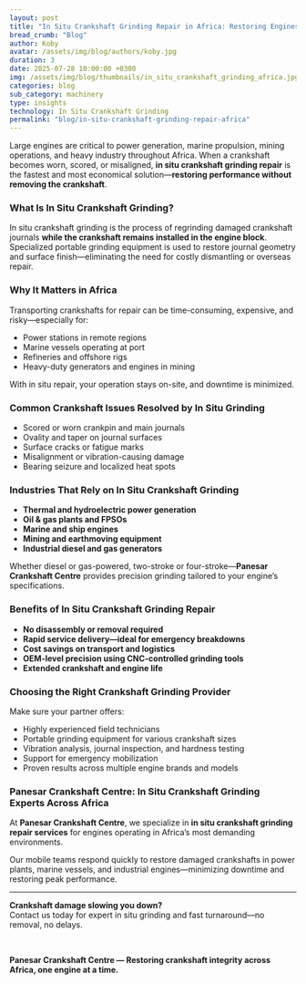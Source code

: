 ```yaml
---
layout: post
title: "In Situ Crankshaft Grinding Repair in Africa: Restoring Engines Without Dismantling"
bread_crumb: "Blog"
author: Koby
avatar: /assets/img/blog/authors/koby.jpg
duration: 3
date: 2025-07-28 10:00:00 +0300
img: /assets/img/blog/thumbnails/in_situ_crankshaft_grinding_africa.jpg 1x, /assets/img/blog/thumbnails/280725d.jpg 2x
categories: blog
sub_category: machinery
type: insights
technology: In Situ Crankshaft Grinding
permalink: "blog/in-situ-crankshaft-grinding-repair-africa"
---
```


Large engines are critical to power generation, marine propulsion, mining operations, and heavy industry throughout Africa. When a crankshaft becomes worn, scored, or misaligned, **in situ crankshaft grinding repair** is the fastest and most economical solution—**restoring performance without removing the crankshaft**.

### **What Is In Situ Crankshaft Grinding?**

In situ crankshaft grinding is the process of regrinding damaged crankshaft journals **while the crankshaft remains installed in the engine block**. Specialized portable grinding equipment is used to restore journal geometry and surface finish—eliminating the need for costly dismantling or overseas repair.

### **Why It Matters in Africa**

Transporting crankshafts for repair can be time-consuming, expensive, and risky—especially for:

- Power stations in remote regions  
- Marine vessels operating at port  
- Refineries and offshore rigs  
- Heavy-duty generators and engines in mining  

With in situ repair, your operation stays on-site, and downtime is minimized.

### **Common Crankshaft Issues Resolved by In Situ Grinding**

- Scored or worn crankpin and main journals  
- Ovality and taper on journal surfaces  
- Surface cracks or fatigue marks  
- Misalignment or vibration-causing damage  
- Bearing seizure and localized heat spots  

### **Industries That Rely on In Situ Crankshaft Grinding**

- **Thermal and hydroelectric power generation**  
- **Oil & gas plants and FPSOs**  
- **Marine and ship engines**  
- **Mining and earthmoving equipment**  
- **Industrial diesel and gas generators**  

Whether diesel or gas-powered, two-stroke or four-stroke—**Panesar Crankshaft Centre** provides precision grinding tailored to your engine’s specifications.

### **Benefits of In Situ Crankshaft Grinding Repair**

- **No disassembly or removal required**  
- **Rapid service delivery—ideal for emergency breakdowns**  
- **Cost savings on transport and logistics**  
- **OEM-level precision using CNC-controlled grinding tools**  
- **Extended crankshaft and engine life**  

### **Choosing the Right Crankshaft Grinding Provider**

Make sure your partner offers:

- Highly experienced field technicians  
- Portable grinding equipment for various crankshaft sizes  
- Vibration analysis, journal inspection, and hardness testing  
- Support for emergency mobilization  
- Proven results across multiple engine brands and models  

### **Panesar Crankshaft Centre: In Situ Crankshaft Grinding Experts Across Africa**

At **Panesar Crankshaft Centre**, we specialize in **in situ crankshaft grinding repair services** for engines operating in Africa’s most demanding environments.

Our mobile teams respond quickly to restore damaged crankshafts in power plants, marine vessels, and industrial engines—minimizing downtime and restoring peak performance.

---

**Crankshaft damage slowing you down?**  
Contact us today for expert in situ grinding and fast turnaround—no removal, no delays.

<br>

**Panesar Crankshaft Centre — Restoring crankshaft integrity across Africa, one engine at a time.**

